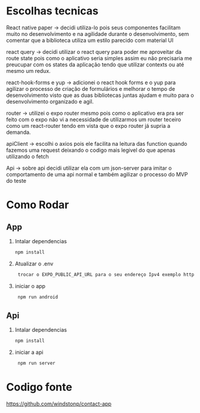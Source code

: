 # Escolhas tecnicas

  React native paper -> decidi utiliza-lo pois seus componentes facilitam muito no desenvolvimento e na agilidade durante o desenvolvimento, sem comentar que a biblioteca utiliza um estilo parecido com material UI
  
  react query -> decidi utilizar o react query para poder me aproveitar da route state pois como o aplicativo seria simples assim eu não precisaria me preucupar com os states da aplicação tendo que utilizar contexts ou até mesmo um redux.
  
  react-hook-forms e yup -> adicionei o react hook forms e o yup para agilizar o processo de criação de formulários e melhorar o tempo de desenvolvimento visto que as duas bibliotecas juntas ajudam e muito para o desenvolvimento organizado e agil.
  
  router -> utilizei o expo router mesmo pois como o aplicativo era pra ser feito com o expo não vi a necessidade de utilizarmos um router teceiro como um react-router tendo em vista que o expo router já supria a demanda.
  
  apiClient -> escolhi o axios pois ele facilita na leitura das function quando fazemos uma request deixando o codigo mais legivel do que apenas utilizando o fetch

  Api -> sobre api decidi utilizar ela com um json-server para imitar o comportamento de uma api normal e também agilizar o processo do MVP do teste

# Como Rodar 

## App

1. Intalar dependencias

   ```bash
   npm install
   ```

2. Atualizar o .env

   ```bash
    trocar o EXPO_PUBLIC_API_URL para o seu endereço Ipv4 exemplo http://192.168.25.25:30000
   ```


3. iniciar o app

   ```bash
    npm run android
   ```

## Api


1. Intalar dependencias

   ```bash
   npm install
   ```


2. iniciar a api

   ```bash
    npm run server
   ```

# Codigo fonte

https://github.com/windstonp/contact-app
